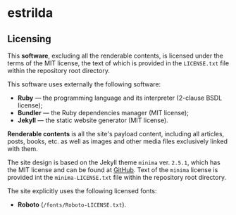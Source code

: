 # estrilda

## Licensing

This **software**, excluding all the renderable contents, is licensed under the terms of the MIT license, the text of which is provided in the `LICENSE.txt` file within the repository root directory.

This software uses externally the following software:
* **Ruby** &mdash; the programming language and its interpreter (2-clause BSDL license);
* **Bundler** &mdash; the Ruby dependencies manager (MIT license);
* **Jekyll** &mdash; the static website generator (MIT license).

**Renderable contents** is all the site's payload content, including all articles, posts, books, etc. as well as images and other media files exclusively linked with them.

The site design is based on the Jekyll theme `minima` ver. `2.5.1`, which has the MIT license and can be found at [GitHub]( https://github.com/jekyll/minima ). Text of the `minima` license is provided int the `minima-LICENSE.txt` file within the repository root directory.

The site explicitly uses the following licensed fonts:
* **Roboto** (`/fonts/Roboto-LICENSE.txt`).
